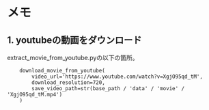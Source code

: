 # メモ
## 1. youtubeの動画をダウンロード
extract_movie_from_youtube.pyの以下の箇所。
```
    download_movie_from_youtube(
        video_url='https://www.youtube.com/watch?v=XgjO95qd_tM',
        download_resolution=720,
        save_video_path=str(base_path / 'data' / 'movie' / 'XgjO95qd_tM.mp4')
    )
```

